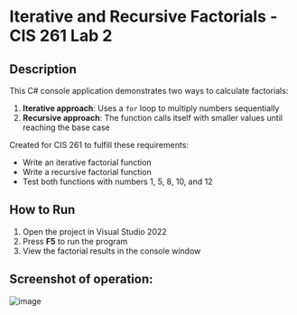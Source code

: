 # Iterative and Recursive Factorials - CIS 261 Lab 2

## Description
This C# console application demonstrates two ways to calculate factorials:
1. **Iterative approach**: Uses a `for` loop to multiply numbers sequentially
2. **Recursive approach**: The function calls itself with smaller values until reaching the base case

Created for CIS 261 to fulfill these requirements:
- Write an iterative factorial function
- Write a recursive factorial function
- Test both functions with numbers 1, 5, 8, 10, and 12

## How to Run
1. Open the project in Visual Studio 2022
2. Press **F5** to run the program
3. View the factorial results in the console window

## Screenshot of operation:
![image](https://github.com/user-attachments/assets/31595ab8-38f9-475e-a1a4-99e473ae3116)
